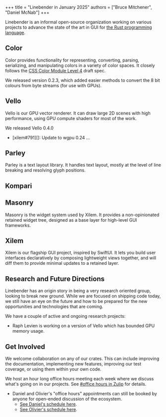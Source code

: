 +++
title = "Linebender in January 2025"
authors = ["Bruce Mitchener", "Daniel McNab"]
+++

Linebender is an informal open-source organization working on various projects to advance the state of the art in GUI for [the Rust programming language](https://rust-lang.org).

<!-- ## Peniko - Elided in TMIL-13, nothing relevant to discuss. Yes there was a release, but only to bump dependencies -->

## Color

Color provides functionality for representing, converting, parsing, serializing, and manipulating colors in a variety of color spaces.
It closely follows the [CSS Color Module Level 4] draft spec.

We released version 0.2.3, which added easier methods to convert the 8 bit colours from byte streams (for use with GPUs).

## Vello

Vello is our GPU vector renderer.
It can draw large 2D scenes with high performance, using GPU compute shaders for most of the work.

We released Vello 0.4.0

- [xilem#791][]: Update to wgpu 0.24
...

<!-- Screenshot of image extend modes -->

## Parley

Parley is a text layout library.
It handles text layout, mostly at the level of line breaking and resolving glyph positions.

<!-- Testing improvements, whitespace improvements, no_std improvement -->

## Kompari

<!-- Repository rework, interactive review, multiple diff methods -->

## Masonry

Masonry is the widget system used by Xilem.
It provides a non-opinionated retained widget tree, designed as a base layer for high-level GUI frameworks.

<!-- Docs, Box<dyn widget> cleanup, inspector, transforms, zstack -->

## Xilem

Xilem is our flagship GUI project, inspired by SwiftUI.
It lets you build user interfaces declaratively by composing lightweight views together, and will diff them to provide minimal updates to a retained layer.

<!-- Docs contributed, pod flexibility, emoji picker landed,  -->

## Research and Future Directions

Linebender has an origin story in being a very research oriented group, looking to break new ground.
While we are focused on shipping code today, we still have an eye on the future and how to be prepared for the new opportunities and technologies that are coming.

We have a couple of active and ongoing research projects:

- Raph Levien is working on a version of Vello which has bounded GPU memory usage. <!-- Codenamed? Potato. Is that the final name? -->

## Get Involved

We welcome collaboration on any of our crates.
This can include improving the documentation, implementing new features, improving our test coverage, or using them within your own code.

We host an hour long office hours meeting each week where we discuss what's going on in our projects.
See [#office hours in Zulip](https://xi.zulipchat.com/#narrow/channel/359642-office-hours) for details.

* Daniel and Olivier's "office hours" appointments can still be booked by anyone for open-ended discussion of the ecosystem.
  * [See Daniel's schedule here](https://calendar.google.com/calendar/u/0/appointments/schedules/AcZssZ32eQYJ9DtZ_wJaYNtT36YioETiloZDIdImFpBFRo5-XsqGzpikgkg47LPsiHhpiwiQ1orOwwW2).
  * [See Olivier's schedule here](https://calendar.google.com/calendar/u/0/appointments/schedules/AcZssZ2t767ZRETD_TkRI_VxK2ZTG0VrO9OZ4l7HvTxefhtJcg85iK0ZN7zWNnAEZtH0Dn7C1GKxrmYM).

[CSS Color Module Level 4]: https://www.w3.org/TR/css-color-4/

[color#109]: https://github.com/linebender/color/pull/109

[Color 0.2.0]: https://github.com/linebender/color/releases/tag/v0.2.0

[Color]: https://docs.rs/color/
